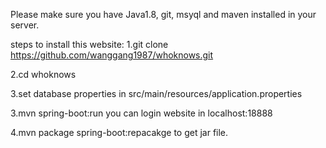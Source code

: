 Please make sure you have Java1.8, git, msyql and maven installed in your server.

steps to install this website:
1.git clone https://github.com/wanggang1987/whoknows.git

2.cd whoknows

3.set database properties in src/main/resources/application.properties

3.mvn spring-boot:run
you can login website in localhost:18888

4.mvn package spring-boot:repacakge to get jar file.
